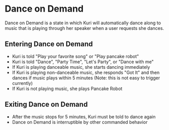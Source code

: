 # Dance on Demand
Dance on Demand is a state in which Kuri will automatically dance along to music that is playing through her speaker when a user requests she dances.

## Entering Dance on Demand
* Kuri is told "Play your favorite song" or "Play pancake robot"
* Kuri is told "Dance", "Party Time", "Let's Party", or "Dance with me"
 * If Kuri is playing danceable music, she starts dancing immediately
 * If Kuri is playing non-danceable music, she responds "Got It" and then dances if music plays within 5 minutes (Note: this is not easy to trigger currently)
 * If Kuri is not playing music, she plays Pancake Robot

## Exiting Dance on Demand
* After the music stops for 5 minutes, Kuri must be told to dance again
* Dance on Demand is interruptible by other commanded behavior
